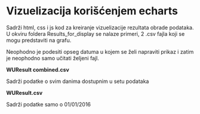 # Vizuelizacija korišćenjem echarts

Sadrži html, css i js kod za kreiranje vizuelizacije rezultata obrade podataka. U okviru foldera Results_for_display se nalaze primeri, 2 .csv fajla koji se mogu predstaviti na grafu. 

Neophodno je podesiti opseg datuma u kojem se želi napraviti prikaz i zatim je neophodno samo učitati željeni fajl.

**WUResult combined.csv**

Sadrži podatke o svim danima dostupnim u setu podataka

**WUResult.csv**

Sadrži podatke samo o 01/01/2016